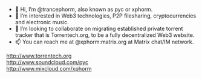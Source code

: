 - 👋 Hi, I’m @trancephorm, also known as pyc or xphorm.
- 👀 I’m interested in Web3 technologies, P2P filesharing, cryptocurrencies and electronic music.
- 💞️ I’m looking to collaborate on migrating established private torrent tracker that is Torrentech.org, to be a fully decentralized Web3 website.
- 📫 You can reach me at @xphorm:matrix.org at Matrix chat/IM network.

http://www.torrentech.org  
http://www.soundcloud.com/pyc  
http://www.mixcloud.com/xphorm
